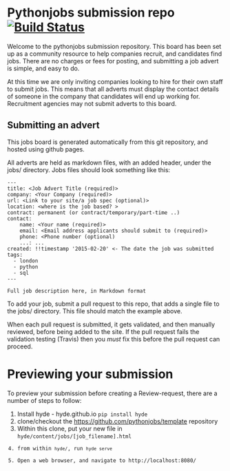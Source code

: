 # Pythonjobs submission repo [![Build Status](https://travis-ci.org/pythonjobs/jobs.svg)](https://travis-ci.org/pythonjobs/jobs)

Welcome to the pythonjobs submission repository.  This board has been set up as a community resource to help companies recruit, and candidates find jobs.  There are no charges or fees for posting, and submitting a job advert is simple, and easy to do.

At this time we are only inviting companies looking to hire for their own staff to submit jobs.  This means that all adverts must display the contact details of someone in the company that candidates will end up working for.  Recruitment agencies may not submit adverts to this board.

## Submitting an advert

This jobs board is generated automatically from this git repository, and hosted using github pages.

All adverts are held as markdown files, with an added header, under the jobs/ directory.  Jobs files should look something like this:

```
---
title: <Job Advert Title (required)>
company: <Your Company (required)>
url: <Link to your site/a job spec (optional)>
location: <where is the job based? >
contract: permanent (or contract/temporary/part-time ..)
contact:
    name: <Your name (required)>
    email: <Email address applicants should submit to (required)>
    phone: <Phone number (optional)
    ...: ...
created: !!timestamp '2015-02-20' <- The date the job was submitted
tags:
  - london
  - python
  - sql
---

Full job description here, in Markdown format
```

To add your job, submit a pull request to this repo, that adds a single file to the jobs/ directory.  This file should match the example above.

When each pull request is submitted, it gets validated, and then manually reviewed, before being added to the site. If the pull request fails the validation testing (Travis) then you _must_ fix this before the pull request can proceed.

# Previewing your submission

To preview your submission before creating a Review-request, there are a number of steps to follow:

1. Install hyde - hyde.github.io <code>pip install hyde</code>
2. clone/checkout the https://github.com/pythonjobs/template repository
3. Within this clone, put your new file in <code>hyde/content/jobs/[job_filename].html
4. from within <code>hyde/</code>, run <code>hyde serve</code>
5. Open a web browser, and navigate to http://localhost:8080/
